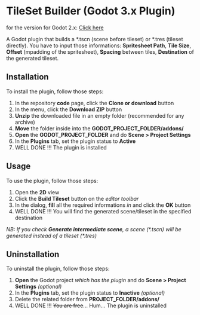 # TileSet Builder (Godot 3.x Plugin)

for the version for Godot 2.x: [Click here](https://github.com/HeavenMercy/TileSet-Builder-Godot-Plugin/tree/godot_2)

A Godot plugin that builds a *.tscn (scene before tileset) or *.tres (tileset directly). You have to input those informations: **Spritesheet Path**, **Tile Size**, **Offset** (mpadding of the spritesheet), **Spacing** between tiles, **Destination** of the generated tileset.

## Installation
To install the plugin, follow those steps:
1. In the repository **code** page, click the **Clone or download** button
2. In the menu, click the **Download ZIP** button
3. **Unzip** the downloaded file in an empty folder (recommended for any archive)
4. **Move** the folder inside into the **GODOT_PROJECT_FOLDER/addons/**
5. **Open** the **GODOT_PROJECT_FOLDER** and do **Scene > Project Settings**
6. In the **Plugins** tab, set the plugin status to **Active**
7. WELL DONE !!! The plugin is installed

## Usage
To use the plugin, follow those steps:
1. Open the **2D** view
2. Click the **Build Tileset** button on the _editor toolbar_
3. In the dialog, **fill** all the required informations _in_ and click the **OK** button
4. WELL DONE !!! You will find the generated scene/tileset in the specified destination

_NB: If you check **Generate intermediate scene**, a scene (\*.tscn) will be generated instead of a tileset (\*.tres)_

## Uninstallation
To uninstall the plugin, follow those steps:
1. **Open** the Godot project _which has the plugin_ and do **Scene > Project Settings** _(optional)_
2. In the **Plugins** tab, set the plugin status to **Inactive** _(optional)_
3. Delete the related folder from **PROJECT_FOLDER/addons/**
7. WELL DONE !!! ~~You are free~~... Hum... The plugin is uninstalled
